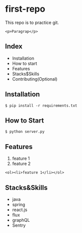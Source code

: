 # first-repo

This repo is to practice git.

`<p>Paragrap</p>`

## Index

- Installation
- How to start 
- Features
- Stacks$Skills
- Contributing(Optional)

## Installation

```Shell
$ pip install -r requirements.txt
```

## How to Start

```Shell
$ python server.py
```

## Features

1. feature 1
2. feature 2

`<ol><li>feature 1</li></ol>`

## Stacks&Skills

- java
- spring
- react.js
- flux
- graphQL
- Sentry


